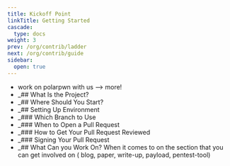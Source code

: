```yaml
---
title: Kickoff Point
linkTitle: Getting Started
cascade:
  type: docs
weight: 3
prev: /org/contrib/ladder
next: /org/contrib/guide
sidebar:
  open: true
---
```


- work on polarpwn with us --> more!
- _## What Is the Project?
- _## Where Should You Start?
- _## Setting Up Environment
- _### Which Branch to Use
- _### When to Open a Pull Request
- _### How to Get Your Pull Request Reviewed
- _### Signing Your Pull Request
- _## What Can you Work On? When it comes to on the section that you can get involved on ( blog, paper, write-up, payload, pentest-tool)
